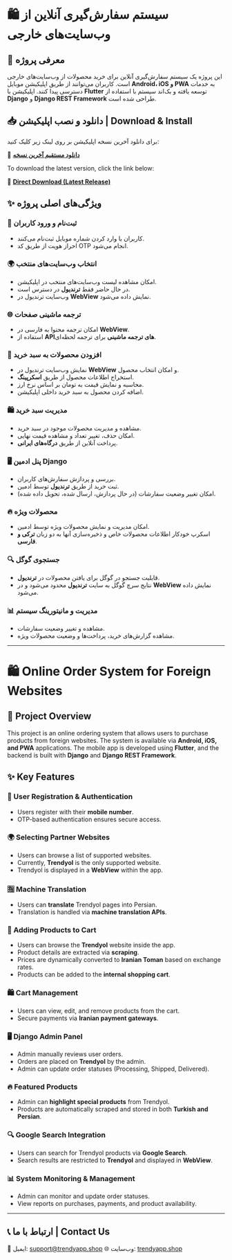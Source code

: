 # 🛍️ سیستم سفارش‌گیری آنلاین از وب‌سایت‌های خارجی

## 📌 معرفی پروژه
این پروژه یک سیستم سفارش‌گیری آنلاین برای خرید محصولات از وب‌سایت‌های خارجی است. کاربران می‌توانند از طریق اپلیکیشن موبایل **Android، iOS و PWA** به خدمات دسترسی پیدا کنند. اپلیکیشن با **Flutter** توسعه یافته و بک‌اند سیستم با استفاده از **Django** و **Django REST Framework** طراحی شده است.


## 📥 دانلود و نصب اپلیکیشن | Download & Install

برای دانلود آخرین نسخه اپلیکیشن بر روی لینک زیر کلیک کنید:

🔗 [**دانلود مستقیم آخرین نسخه**](https://github.com/trendyappshop/trendy-releases/releases/latest)

To download the latest version, click the link below:

🔗 [**Direct Download (Latest Release)**](https://github.com/trendyappshop/trendy-releases/releases/latest)


## ✨ ویژگی‌های اصلی پروژه

### 🔹 ثبت‌نام و ورود کاربران
- کاربران با وارد کردن شماره موبایل ثبت‌نام می‌کنند.
- احراز هویت از طریق کد OTP انجام می‌شود.

### 🌍 انتخاب وب‌سایت‌های منتخب
- امکان مشاهده لیست وب‌سایت‌های منتخب در اپلیکیشن.
- در حال حاضر فقط **ترندیول** در دسترس است.
- وب‌سایت ترندیول در **WebView** نمایش داده می‌شود.

### 🌐 ترجمه ماشینی صفحات

- امکان ترجمه محتوا به فارسی در **WebView**.
- استفاده از **APIهای ترجمه ماشینی** برای ترجمه لحظه‌ای.

### 🛒 افزودن محصولات به سبد خرید
- نمایش وب‌سایت ترندیول در **WebView** و امکان انتخاب محصول.
- استخراج اطلاعات محصول از طریق **اسکرپینگ**.
- محاسبه و نمایش قیمت به تومان بر اساس نرخ ارز.
- اضافه کردن محصول به سبد خرید داخلی اپلیکیشن.

### 🛍️ مدیریت سبد خرید
- مشاهده و مدیریت محصولات موجود در سبد خرید.
- امکان حذف، تغییر تعداد و مشاهده قیمت نهایی.
- پرداخت آنلاین از طریق **درگاه‌های ایرانی**.

### 🖥️ پنل ادمین Django
- بررسی و پردازش سفارش‌های کاربران.
- ثبت خرید از طریق **ترندیول** توسط ادمین.
- امکان تغییر وضعیت سفارشات (در حال پردازش، ارسال شده، تحویل داده شده).

### 🔥 محصولات ویژه
- امکان مدیریت و نمایش محصولات ویژه توسط ادمین.
- اسکرپ خودکار اطلاعات محصولات خاص و ذخیره‌سازی آنها به دو زبان **ترکی و فارسی**.

### 🔍 جستجوی گوگل
- قابلیت جستجو در گوگل برای یافتن محصولات در **ترندیول**.
- نتایج سرچ گوگل به سایت **ترندیول** محدود می‌شود و در **WebView** نمایش داده می‌شود.

### 📊 مدیریت و مانیتورینگ سیستم
- مشاهده و تغییر وضعیت سفارشات.
- مشاهده گزارش‌های خرید، پرداخت‌ها و وضعیت محصولات ویژه.

---

# 🛍️ Online Order System for Foreign Websites

## 📌 Project Overview
This project is an online ordering system that allows users to purchase products from foreign websites. The system is available via **Android, iOS, and PWA** applications. The mobile app is developed using **Flutter**, and the backend is built with **Django** and **Django REST Framework**.

## ✨ Key Features

### 🔹 User Registration & Authentication
- Users register with their **mobile number**.
- OTP-based authentication ensures secure access.

### 🌍 Selecting Partner Websites
- Users can browse a list of supported websites.
- Currently, **Trendyol** is the only supported website.
- Trendyol is displayed in a **WebView** within the app.

### 🈯 Machine Translation
- Users can **translate** Trendyol pages into Persian.
- Translation is handled via **machine translation APIs**.

### 🛒 Adding Products to Cart
- Users can browse the **Trendyol** website inside the app.
- Product details are extracted via **scraping**.
- Prices are dynamically converted to **Iranian Toman** based on exchange rates.
- Products can be added to the **internal shopping cart**.

### 🛍️ Cart Management
- Users can view, edit, and remove products from the cart.
- Secure payments via **Iranian payment gateways**.

### 🖥️ Django Admin Panel
- Admin manually reviews user orders.
- Orders are placed on **Trendyol** by the admin.
- Admin can update order statuses (Processing, Shipped, Delivered).

### 🔥 Featured Products
- Admin can **highlight special products** from Trendyol.
- Products are automatically scraped and stored in both **Turkish and Persian**.

### 🔍 Google Search Integration
- Users can search for Trendyol products via **Google Search**.
- Search results are restricted to **Trendyol** and displayed in **WebView**.

### 📊 System Monitoring & Management
- Admin can monitor and update order statuses.
- View reports on purchases, payments, and product availability.

---


## 📞 ارتباط با ما | Contact Us
📧 ایمیل: support@trendyapp.shop
🌐 وب‌سایت: [trendyapp.shop](https://trendyapp.shop)

